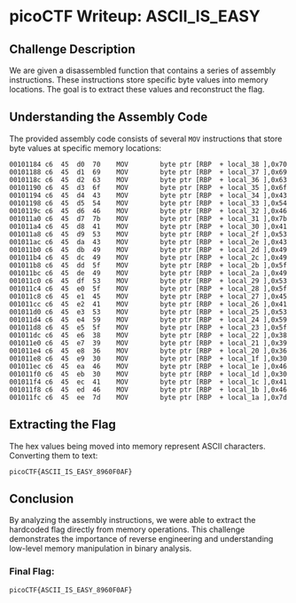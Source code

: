 # picoCTF Writeup: ASCII_IS_EASY

## Challenge Description
We are given a disassembled function that contains a series of assembly instructions. These instructions store specific byte values into memory locations. The goal is to extract these values and reconstruct the flag.

## Understanding the Assembly Code
The provided assembly code consists of several `MOV` instructions that store byte values at specific memory locations:

```
00101184 c6  45  d0  70    MOV        byte ptr [RBP  + local_38 ],0x70
00101188 c6  45  d1  69    MOV        byte ptr [RBP  + local_37 ],0x69
0010118c c6  45  d2  63    MOV        byte ptr [RBP  + local_36 ],0x63
00101190 c6  45  d3  6f    MOV        byte ptr [RBP  + local_35 ],0x6f
00101194 c6  45  d4  43    MOV        byte ptr [RBP  + local_34 ],0x43
00101198 c6  45  d5  54    MOV        byte ptr [RBP  + local_33 ],0x54
0010119c c6  45  d6  46    MOV        byte ptr [RBP  + local_32 ],0x46
001011a0 c6  45  d7  7b    MOV        byte ptr [RBP  + local_31 ],0x7b
001011a4 c6  45  d8  41    MOV        byte ptr [RBP  + local_30 ],0x41
001011a8 c6  45  d9  53    MOV        byte ptr [RBP  + local_2f ],0x53
001011ac c6  45  da  43    MOV        byte ptr [RBP  + local_2e ],0x43
001011b0 c6  45  db  49    MOV        byte ptr [RBP  + local_2d ],0x49
001011b4 c6  45  dc  49    MOV        byte ptr [RBP  + local_2c ],0x49
001011b8 c6  45  dd  5f    MOV        byte ptr [RBP  + local_2b ],0x5f
001011bc c6  45  de  49    MOV        byte ptr [RBP  + local_2a ],0x49
001011c0 c6  45  df  53    MOV        byte ptr [RBP  + local_29 ],0x53
001011c4 c6  45  e0  5f    MOV        byte ptr [RBP  + local_28 ],0x5f
001011c8 c6  45  e1  45    MOV        byte ptr [RBP  + local_27 ],0x45
001011cc c6  45  e2  41    MOV        byte ptr [RBP  + local_26 ],0x41
001011d0 c6  45  e3  53    MOV        byte ptr [RBP  + local_25 ],0x53
001011d4 c6  45  e4  59    MOV        byte ptr [RBP  + local_24 ],0x59
001011d8 c6  45  e5  5f    MOV        byte ptr [RBP  + local_23 ],0x5f
001011dc c6  45  e6  38    MOV        byte ptr [RBP  + local_22 ],0x38
001011e0 c6  45  e7  39    MOV        byte ptr [RBP  + local_21 ],0x39
001011e4 c6  45  e8  36    MOV        byte ptr [RBP  + local_20 ],0x36
001011e8 c6  45  e9  30    MOV        byte ptr [RBP  + local_1f ],0x30
001011ec c6  45  ea  46    MOV        byte ptr [RBP  + local_1e ],0x46
001011f0 c6  45  eb  30    MOV        byte ptr [RBP  + local_1d ],0x30
001011f4 c6  45  ec  41    MOV        byte ptr [RBP  + local_1c ],0x41
001011f8 c6  45  ed  46    MOV        byte ptr [RBP  + local_1b ],0x46
001011fc c6  45  ee  7d    MOV        byte ptr [RBP  + local_1a ],0x7d
```

## Extracting the Flag
The hex values being moved into memory represent ASCII characters. Converting them to text:

```
picoCTF{ASCII_IS_EASY_8960F0AF}
```

## Conclusion
By analyzing the assembly instructions, we were able to extract the hardcoded flag directly from memory operations. This challenge demonstrates the importance of reverse engineering and understanding low-level memory manipulation in binary analysis.

### **Final Flag:**
```
picoCTF{ASCII_IS_EASY_8960F0AF}
```





